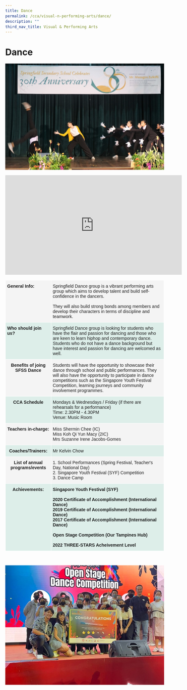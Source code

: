 ```yaml
---
title: Dance
permalink: /cca/visual-n-performing-arts/dance/
description: ""
third_nav_title: Visual & Performing Arts
---
```

# **Dance**

![](/images/Dance1.jpg)

<iframe width="560" height="315" src="https://www.youtube.com/embed/ghLDAV0QocE" title="YouTube video player" frameborder="0" allow="accelerometer; autoplay; clipboard-write; encrypted-media; gyroscope; picture-in-picture" allowfullscreen></iframe>

<br>
<table style="border-collapse:collapse;border-spacing:0" class="tg"><thead><tr><th style="background-color:#f4f4f4;border-color:#ffffff;border-style:solid;border-width:1px;font-family:Arial, sans-serif;font-size:14px;font-weight:bold;overflow:hidden;padding:10px 5px;text-align:left;vertical-align:top;word-break:normal">General Info:<br></th><th style="background-color:#f4f4f4;border-color:#ffffff;border-style:solid;border-width:1px;font-family:Arial, sans-serif;font-size:14px;font-weight:normal;overflow:hidden;padding:10px 5px;text-align:left;vertical-align:top;word-break:normal">Springfield Dance group is a vibrant performing arts group which aims to develop talent and build self-confidence in the dancers. <br><br> They will also build strong bonds among members and develop their characters in terms of discipline and teamwork.<br> </th></tr></thead><tbody><tr><td style="background-color:#ddeee9;border-color:#ffffff;border-style:solid;border-width:1px;font-family:Arial, sans-serif;font-size:14px;font-weight:bold;overflow:hidden;padding:10px 5px;text-align:left;vertical-align:top;word-break:normal">Who should join us?</td><td style="background-color:#ddeee9;border-color:#ffffff;border-style:solid;border-width:1px;font-family:Arial, sans-serif;font-size:14px;overflow:hidden;padding:10px 5px;text-align:left;vertical-align:top;word-break:normal">Springfield Dance group is looking for students who have the flair and passion for dancing and those who are keen to learn hiphop and contemporary dance. Students who do not have a dance background but have interest and passion for dancing are welcomed as well. <br></td></tr><tr><td style="background-color:#f4f4f4;border-color:#ffffff;border-style:solid;border-width:1px;font-family:Arial, sans-serif;font-size:14px;font-weight:bold;overflow:hidden;padding:10px 5px;text-align:center;vertical-align:top;word-break:normal">Benefits of joing SFSS Dance </td><td style="background-color:#f4f4f4;border-color:#ffffff;border-style:solid;border-width:1px;font-family:Arial, sans-serif;font-size:14px;overflow:hidden;padding:10px 5px;text-align:left;vertical-align:top;word-break:normal">Students will have the opportunity to showcase their dance through school and public performances. They will also have the opportunity to participate in dance competitions such as the Singapore Youth Festival Competition, learning journeys and community involvement programmes. <br></td></tr><tr><td style="background-color:#DDEEE9;border-color:#ffffff;border-style:solid;border-width:1px;font-family:Arial, sans-serif;font-size:14px;font-weight:bold;overflow:hidden;padding:10px 5px;text-align:center;vertical-align:top;word-break:normal">CCA Schedule<br></td><td style="background-color:#DDEEE9;border-color:#ffffff;border-style:solid;border-width:1px;font-family:Arial, sans-serif;font-size:14px;overflow:hidden;padding:10px 5px;text-align:left;vertical-align:top;word-break:normal"> 
	Mondays & Wednesdays / Friday (if there are rehearsals for a performance) <br> Time: 2.30PM - 4.30PM <br>Venue: Music Room</span></td></tr><tr><td style="background-color:#f4f4f4;border-color:#ffffff;border-style:solid;border-width:1px;font-family:Arial, sans-serif;font-size:14px;font-weight:bold;overflow:hidden;padding:10px 5px;text-align:center;vertical-align:top;word-break:normal">Teachers in-charge:</td><td style="background-color:#f4f4f4;border-color:#ffffff;border-style:solid;border-width:1px;font-family:Arial, sans-serif;font-size:14px;overflow:hidden;padding:10px 5px;text-align:left;vertical-align:top;word-break:normal">Miss Shermin Chee (IC)<br>Miss Koh Qi Yun Macy (2IC)<br> Mrs Suzanne Irene Jacobs-Gomes</td></tr><tr><td style="background-color:#DDEEE9;border-color:#ffffff;border-style:solid;border-width:1px;font-family:Arial, sans-serif;font-size:14px;font-weight:bold;overflow:hidden;padding:10px 5px;text-align:center;vertical-align:top;word-break:normal">Coaches/Trainers:<br></td><td style="background-color:#DDEEE9;border-color:#ffffff;border-style:solid;border-width:1px;font-family:Arial, sans-serif;font-size:14px;overflow:hidden;padding:10px 5px;text-align:left;vertical-align:top;word-break:normal"> 
	Mr Kelvin Chow</span></td></tr><tr><td style="background-color:#f4f4f4;border-color:#ffffff;border-style:solid;border-width:1px;font-family:Arial, sans-serif;font-size:14px;font-weight:bold;overflow:hidden;padding:10px 5px;text-align:center;vertical-align:top;word-break:normal">List of annual programs/events</td><td style="background-color:#f4f4f4;border-color:#ffffff;border-style:solid;border-width:1px;font-family:Arial, sans-serif;font-size:14px;overflow:hidden;padding:10px 5px;text-align:left;vertical-align:top;word-break:normal">1. School Performances (Spring Festival, Teacher's Day, National Day)<br>2. Singapore Youth Festival (SYF) Competition<br> 3. Dance Camp</td></tr><tr><td style="background-color:#ddeee9;border-color:#ffffff;border-style:solid;border-width:1px;font-family:Arial, sans-serif;font-size:14px;font-weight:bold;overflow:hidden;padding:10px 5px;text-align:center;vertical-align:top;word-break:normal">Achievements: </td><td style="background-color:#ddeee9;border-color:#ffffff;border-style:solid;border-width:1px;font-family:Arial, sans-serif;font-size:14px;font-weight:bold;overflow:hidden;padding:10px 5px;text-align:left;vertical-align:top;word-break:normal">Singapore Youth Festival (SYF) <br><br>2020 Certificate of Accomplishment (International Dance)<br>2019 Certificate of Accomplishment (International Dance)<br>2017 Certificate of Accomplishment (International Dance) <br><br>Open Stage Competition (Our Tampines Hub) <br><br> 2022 THREE-STARS Acheivement Level</td></tr></tbody></table>

<br>

![](/images/Dance2.jpg)